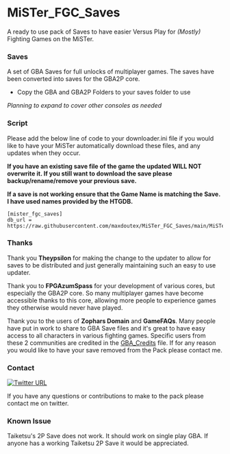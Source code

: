 # MiSTer_FGC_Saves
A ready to use pack of Saves to have easier Versus Play for *(Mostly)* Fighting Games on the MiSTer.

### Saves
A set of GBA Saves for full unlocks of multiplayer games.
The saves have been converted into saves for the GBA2P core.
- Copy the GBA and GBA2P Folders to your saves folder to use


*Planning to expand to cover other consoles as needed*

### Script
Please add the below line of code to your downloader.ini file if you would like to have your MiSTer automatically download these files, and any updates when they occur.

**If you have an existing save file of the game the updated WILL NOT overwrite it. If you still want to download the save please backup/rename/remove your previous save.**

**If a save is not working ensure that the Game Name is matching the Save. I have used names provided by the HTGDB.**

```
[mister_fgc_saves]
db_url = https://raw.githubusercontent.com/maxdoutex/MiSTer_FGC_Saves/main/MiSTer_FGC_Saves.json
```

### Thanks
Thank you **Theypsilon** for making the change to the updater to allow for saves to be distributed and just generally maintaining such an easy to use updater.

Thank you to **FPGAzumSpass** for your development of various cores, but especially the GBA2P core.
So many multiplayer games have become accessible thanks to this core, allowing more people to experience games they otherwise would never have played.

Thank you to the users of **Zophars Domain** and **GameFAQs**. 
Many people have put in work to share to GBA Save files and it's great to have easy access to all characters in various fighting games.
Specific users from these 2 communities are credited in the [GBA_Credits](GBA_Credits.txt) file.
If for any reason you would like to have your save removed from the Pack please contact me.

### Contact
[![Twitter URL](https://img.shields.io/twitter/url/https/twitter.com/MaxDOutEX.svg?style=social&label=Follow%20%40MaxDOutEX)](https://twitter.com/MaxDOutEX)

If you have any questions or contributions to make to the pack please contact me on twitter.

### Known Issue
Taiketsu's 2P Save does not work. It should work on single play GBA. If anyone has a working Taiketsu 2P Save it would be appreciated.
